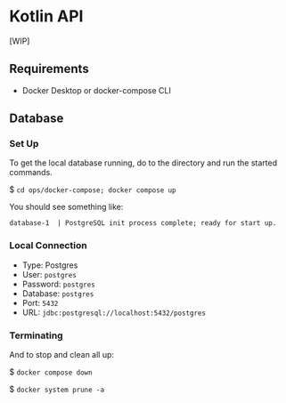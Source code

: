 # Kotlin API

[WIP]

## Requirements

- Docker Desktop or docker-compose CLI

## Database

### Set Up
To get the local database running, do to the directory and run the started commands.

$ `cd ops/docker-compose; docker compose up`

You should see something like:

```
database-1  | PostgreSQL init process complete; ready for start up.
```

### Local Connection

- Type: Postgres
- User: `postgres`
- Password: `postgres`
- Database: `postgres`
- Port: `5432`
- URL: `jdbc:postgresql://localhost:5432/postgres`

### Terminating

And to stop and clean all up:

$ `docker compose down`

$ `docker system prune -a`